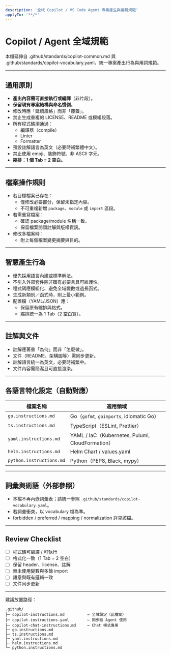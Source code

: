 ```yaml
---
description: '全域 Copilot / VS Code Agent 專案產生與編輯規範'
applyTo: '**/*'
---
```


# Copilot / Agent 全域規範

本檔延伸自 .github/standards/copilot-common.md 與 .github/standards/copilot-vocabulary.yaml，統一專案產出行為與用詞規範。

---

## 通用原則

- **產出內容需可直接執行或編譯**（非片段）。
- **保留現有專案結構與命名慣例**。
- 修改時應「延續風格」而非「覆蓋」。
- 禁止生成重複的 LICENSE、README 或模組段落。
- 所有程式碼須通過：
  - 編譯器（compile）
  - Linter
  - Formatter
- 預設註解語言為英文（必要時補繁體中文）。
- 禁止使用 emoji、裝飾符號、非 ASCII 字元。
- **縮排：1 個 Tab = 2 空白。**

---

## 檔案操作規則

- 若目標檔案已存在：
  - 僅修改必要部分，保留未指定內容。
  - 不可重複新增 `package`、`module` 或 `import` 區段。
- 若需重寫檔案：
  - 確認 package/module 名稱一致。
  - 保留檔案開頭註解與版權資訊。
- 修改多檔案時：
  - 附上每個檔案變更摘要與目的。

---

## 智慧產生行為

- 優先採用語言內建或標準解法。
- 不引入外部套件除非確有必要且具可維護性。
- 程式碼應模組化、避免全域變數或過長函式。
- 生成新類別／函式時，附上最小範例。
- 配置檔（YAML/JSON）應：
  - 保留原有縮排與格式。
  - 縮排統一為 1 Tab（2 空白寬）。

---

## 註解與文件

- 註解應著重「為何」而非「怎麼做」。
- 文件（README、架構圖等）需同步更新。
- 註解語言統一為英文，必要時補繁中。
- 文件內容需簡潔且可直接渲染。

---

## 各語言特化設定（自動對應）

| 檔案名稱 | 適用領域 |
|-----------|-----------|
| `go.instructions.md` | Go（`gofmt`, `goimports`, idiomatic Go） |
| `ts.instructions.md` | TypeScript（ESLint, Prettier） |
| `yaml.instructions.md` | YAML / IaC（Kubernetes, Pulumi, CloudFormation） |
| `helm.instructions.md` | Helm Chart / values.yaml |
| `python.instructions.md` | Python（PEP8, Black, mypy） |

---

## 詞彙與術語（外部參照）

- 本檔不再內嵌詞彙表；請統一參照 `.github/standards/copilot-vocabulary.yaml`。
- 若詞彙衝突，以 vocabulary 檔為準。
- forbidden / preferred / mapping / normalization 詳見該檔。

---

## Review Checklist

- [ ] 程式碼可編譯 / 可執行
- [ ] 格式化一致（1 Tab = 2 空白）
- [ ] 保留 header、license、註解
- [ ] 無未使用變數與多餘 import
- [ ] 語意與既有邏輯一致
- [ ] 文件同步更新

---

建議放置路徑：
```
.github/
├─ copilot-instructions.md          ← 全域設定（此檔案）
├─ copilot-instructions.yaml        ← 同步給 Agent 使用
├─ copilot-chat-instructions.md     ← Chat 模式專用
├─ go.instructions.md
├─ ts.instructions.md
├─ yaml.instructions.md
├─ helm.instructions.md
└─ python.instructions.md
```
